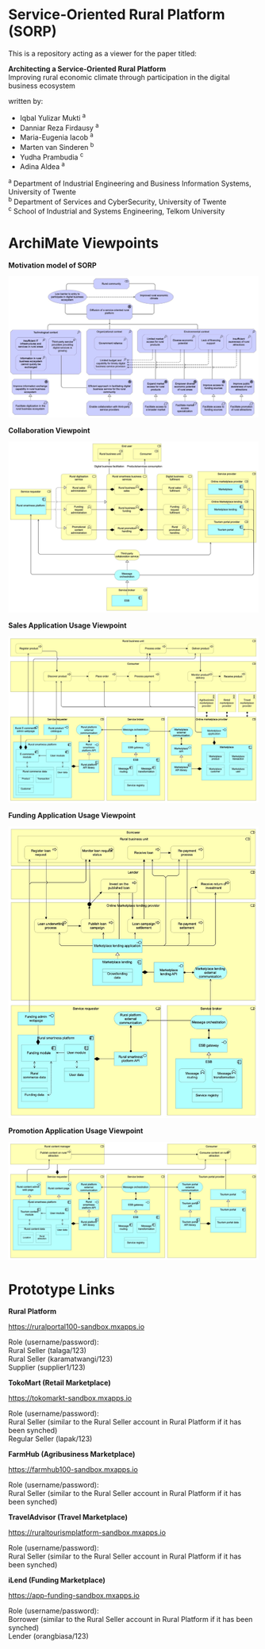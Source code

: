 # Service-Oriented Rural Platform (SORP)

This is a repository acting as a viewer for the paper titled:

<b>Architecting a Service-Oriented Rural Platform</b>
<br>
Improving rural economic climate through participation in the digital business ecosystem

written by:

- Iqbal Yulizar Mukti <sup>a</sup>
- Danniar Reza Firdausy <sup>a</sup>
- Maria-Eugenia Iacob <sup>a</sup>
- Marten van Sinderen <sup>b</sup>
- Yudha Prambudia <sup>c</sup>
- Adina Aldea <sup>a</sup>

<sup>a</sup> Department of Industrial Engineering and Business Information Systems, University of Twente
<br>
<sup>b</sup> Department of Services and CyberSecurity, University of Twente
<br>
<sup>c</sup> School of Industrial and Systems Engineering, Telkom University

# ArchiMate Viewpoints

<b>Motivation model of SORP</b>

![github-large](https://github.com/danniarreza/Service-Oriented-Rural-Platform/blob/main/Motivation%20viewpoint%20(SOA%20paper).jpg)

<b>Collaboration Viewpoint</b>

![github-large](https://github.com/danniarreza/Service-Oriented-Rural-Platform/blob/main/Collaboration%20viewpoint%20(SOA%20paper).jpg)

<b>Sales Application Usage Viewpoint</b>

![github-large](https://github.com/danniarreza/Service-Oriented-Rural-Platform/blob/main/Sales%20-%20app%20usage%20(WO%20Affiliate)%20SOA%20Paper.jpg)

<b>Funding Application Usage Viewpoint</b>

![github-large](https://github.com/danniarreza/Service-Oriented-Rural-Platform/blob/main/Lending%20-%20app%20usage%20(SOA).jpg)

<b>Promotion Application Usage Viewpoint</b>

![github-large](https://github.com/danniarreza/Service-Oriented-Rural-Platform/blob/main/Promotion%20-%20app%20usage%20(SOA%20Paper).jpg)

# Prototype Links

<b>Rural Platform</b>

https://ruralportal100-sandbox.mxapps.io

Role (username/password):
<br>
Rural Seller (talaga/123)
<br>
Rural Seller (karamatwangi/123)
<br>
Supplier (supplier1/123)

<b>TokoMart (Retail Marketplace)</b>

https://tokomarkt-sandbox.mxapps.io

Role (username/password):
<br>
Rural Seller (similar to the Rural Seller account in Rural Platform if it has been synched)
<br>
Regular Seller (lapak/123)

<b>FarmHub (Agribusiness Marketplace)</b>

https://farmhub100-sandbox.mxapps.io

Role (username/password):
<br>
Rural Seller (similar to the Rural Seller account in Rural Platform if it has been synched)

<b>TravelAdvisor (Travel Marketplace)</b>

https://ruraltourismplatform-sandbox.mxapps.io

Role (username/password):
<br>
Rural Seller (similar to the Rural Seller account in Rural Platform if it has been synched)

<b>iLend (Funding Marketplace)</b>

https://app-funding-sandbox.mxapps.io

Role (username/password):
<br>
Borrower (similar to the Rural Seller account in Rural Platform if it has been synched)
<br>
Lender (orangbiasa/123)

